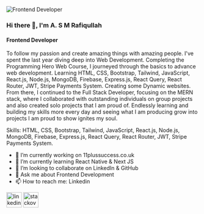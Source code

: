 ![Frontend Developer](https://media-exp2.licdn.com/dms/image/C4E16AQFrRMLW7VLyHg/profile-displaybackgroundimage-shrink_350_1400/0/1654629205652?e=1660176000&v=beta&t=cKq0WDU27ofoUh1PW3-tAIK1Lqg1kI0G58V3LdXNXV8)

### Hi there 👋, I'm A. S M Rafiqullah
#### Frontend Developer

To follow my passion and create amazing things with amazing people. I've spent the last year diving deep into Web Development. Completing the Programming Hero Web Course, I journeyed through the basics to advance web development. Learning HTML, CSS, Bootstrap, Tailwind, JavaScript, React.js, Node.js, MongoDB, Firebase, Express.js, React Query, React Router, JWT, Stripe Payments System. Creating some Dynamic websites. From there, I continued to the Full Stack Developer, focusing on the MERN stack, where I collaborated with outstanding individuals on group projects and also created solo projects that I am proud of. Endlessly learning and building my skills more every day and seeing what I am producing grow into projects I am proud to show ignites my soul.

Skills: HTML, CSS, Bootstrap, Tailwind, JavaScript, React.js, Node.js, MongoDB, Firebase, Express.js, React Query, React Router, JWT, Stripe Payments System.

- 🔭 I’m currently working on 11plussuccess.co.uk 
- 🌱 I’m currently learning React Native & Next JS 
- 👯 I’m looking to collaborate on LinkedIn & GitHub 
- 💬 Ask me about Frontend Development 
- 📫 How to reach me: Linkedin 


[<img src='https://cdn.jsdelivr.net/npm/simple-icons@3.0.1/icons/linkedin.svg' alt='linkedin' height='40'>](https://www.linkedin.com/in/asmrafiqullah/)  [<img src='https://cdn.jsdelivr.net/npm/simple-icons@3.0.1/icons/stackoverflow.svg' alt='stackoverflow' height='40'>](https://stackoverflow.com/users/17582825)  


